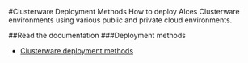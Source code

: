 #Clusterware Deployment Methods
How to deploy Alces Clusterware environments using various public and private cloud environments. 

##Read the documentation
###Deployment methods
* [Clusterware deployment methods](https://github.com/alces-software/clusterware-deployment-methods/wiki/)
